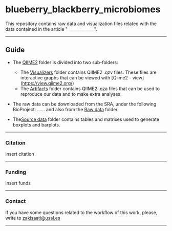 # blueberry_blackberry_microbiomes

This repository contains raw data and visualization files related with the data contained in the article "_____________".




---
## Guide
- The [QIIME2](./QIIME2/) folder is divided into two sub-folders:
  - The [Visualizers](./QIIME2/Visualizers/) folder contains QIIME2 .qzv files. These files are interactive graphs that can be viewed with [Qiime2 - view] (https://view.qiime2.org/)
  - The [Artifacts](./QIIME2/Artifacts/) folder contains QIIME2 .qza files that can be used to reproduce our data and to make extra analyses.
  
- The raw data can be downloaded from the SRA, under the following BioProject: ...... and also from the [Raw data](./Raw_data/) folder.
- The[Source data](./Source_data/) folder contains tables and matrixes used to generate boxplots and barplots. 

---

### Citation

insert citation

---

### Funding

insert funds

---


### Contact

If you have some questions related to the workflow of this work, please, write to zakisaati@usal.es

----
